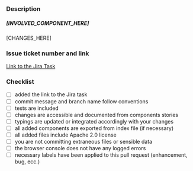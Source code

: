 <!-- Hi, and thank you for your time dedicated to this pull request! -->

### Description

<!-- Please provide a brief description of the work you have done and the motivations linked to these modifications. -->

##### [INVOLVED_COMPONENT_HERE]

[CHANGES_HERE]

### Issue ticket number and link

<!-- Be sure to provide the link to the relative Jira issue, if present. -->

[Link to the Jira Task](LINK_HERE)

### Checklist

<!-- For further details regarding standards and conventions adopted in this repository please take a look at the CONTRIBUTING.md file. -->

- [ ] added the link to the Jira task
- [ ] commit message and branch name follow conventions
- [ ] tests are included
- [ ] changes are accessible and documented from components stories
- [ ] typings are updated or integrated accordingly with your changes
- [ ] all added components are exported from index file (if necessary)
- [ ] all added files include Apache 2.0 license
- [ ] you are not committing extraneous files or sensible data
- [ ] the browser console does not have any logged errors
- [ ] necessary labels have been applied to this pull request (enhancement, bug, ecc.)
